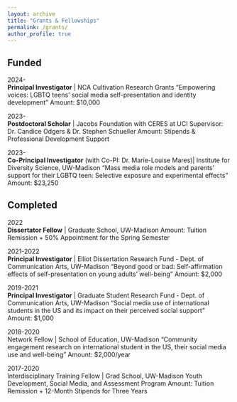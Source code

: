 ```yaml
---
layout: archive
title: "Grants & Fellowships"
permalink: /grants/
author_profile: true
---
```


## Funded
2024-	
**Principal Investigator** | NCA Cultivation Research Grants 
“Empowering voices: LGBTQ teens’ social media self-presentation and identity development” 
Amount: $10,000

2023-	
**Postdoctoral Scholar** | Jacobs Foundation with CERES at UCI 
Supervisor: Dr. Candice Odgers & Dr. Stephen Schueller
Amount: Stipends & Professional Development Support 

2023-	
**Co-Principal Investigator** (with Co-PI: Dr. Marie-Louise Mares)| Institute for Diversity Science, UW-Madison 
“Mass media role models and parents’ support for their LGBTQ teen: Selective exposure and experimental effects” 
Amount: $23,250

## Completed
2022	
**Dissertator Fellow** | Graduate School, UW-Madison
Amount: Tuition Remission + 50% Appointment for the Spring Semester

2021-2022	
**Principal Investigator** | Elliot Dissertation Research Fund - Dept. of Communication Arts, UW-Madison
“Beyond good or bad: Self-affirmation effects of self-presentation on young adults’ well-being” 
Amount: $2,000

2019-2021	
**Principal Investigator** | Graduate Student Research Fund - Dept. of Communication Arts, UW-Madison
“Social media use of international students in the US and its impact on their perceived social support” 
Amount: $1,000

2018-2020	
Network Fellow | School of Education, UW-Madison 
“Community engagement research on international student in the US,  their social media use and well-being” 
Amount: $2,000/year

2017-2020	
Interdisciplinary Training Fellow | Grad School, UW-Madison
Youth Development, Social Media, and Assessment Program
Amount: Tuition Remission + 12-Month Stipends for Three Years
